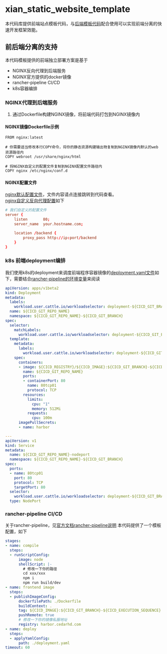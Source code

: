 # xian_static_website_template
本代码库提供前端站点模板代码，与[后端模板代码](https://github.com/happyyangyuan/xian_apiserver_allineone_template)配合使用可以实现前端分离的快速开发框架效能。

## 前后端分离的支持
本代码模板提供的前端独立部署方案是基于
- NGINX反向代理到后端服务
- NGINX官方提供的docker镜像
- rancher-pipeline CI/CD
- k8s容器编排

### NGINX代理到后端服务
1. 通过Dockerfile构建NGINX镜像，将前端代码打包到NGINX镜像内
#### NGINX镜像Dockerfile示例
```
FROM nginx:latest

# 你需要适当修改本行COPY命令，将你的静态资源构建输出物复制到NGINX镜像内默认的web资源路径内
COPY webroot /usr/share/nginx/html

# 将NGINX自定义的配置文件复制到NGINX配置文件路径内
COPY nginx /etc/nginx/conf.d
```
#### NGINX配置文件
[nginx默认配置文件](nginx/default.conf)，文件内容请点连接跳转到代码查看。  
[nginx自定义反向代理配置](nginx/custom.conf)如下
```nginx.conf
# 我们自定义的配置文件
server {
    listen       80;
    server_name  your.hostname.com;

    location /backend {
        proxy_pass http://ip:port/backend
    }
}
```

### k8s 前端deployment编排
我们使用k8s的deployment来调度前端程序容器镜像的[deployment.yaml文件](deployment.yaml)如下，需要结合[rancher-pipeline的环境变量](https://rancher.com/docs/rancher/v2.x/en/k8s-in-rancher/pipelines/#pipeline-variable-substitution-reference)来阅读
```yaml
apiVersion: apps/v1beta2
kind: Deployment
metadata:
  labels:
    workload.user.cattle.io/workloadselector: deployment-${CICD_GIT_BRANCH}-${CICD_GIT_REPO_NAME}
  name: ${CICD_GIT_REPO_NAME}
  namespace: ${CICD_GIT_REPO_NAME}-${CICD_GIT_BRANCH}
spec:
  selector:
    matchLabels:
      workload.user.cattle.io/workloadselector: deployment-${CICD_GIT_BRANCH}-${CICD_GIT_REPO_NAME}
  template:
    metadata:
      labels:
        workload.user.cattle.io/workloadselector: deployment-${CICD_GIT_BRANCH}-${CICD_GIT_REPO_NAME}
    spec:
      containers:
      - image: ${CICD_REGISTRY}/${CICD_IMAGE}:${CICD_GIT_BRANCH}-${CICD_EXECUTION_SEQUENCE}
        name: ${CICD_GIT_REPO_NAME}
        ports:
        - containerPort: 80
          name: 80tcp01
          protocol: TCP
        resources:
          limits:
            cpu: "1"
            memory: 512Mi
          requests:
            cpu: 100m
      imagePullSecrets:
      - name: harbor

---
apiVersion: v1
kind: Service
metadata:
  name: ${CICD_GIT_REPO_NAME}-nodeport
  namespace: ${CICD_GIT_REPO_NAME}-${CICD_GIT_BRANCH}
spec:
  ports:
  - name: 80tcp01
    port: 80
    protocol: TCP
    targetPort: 80
  selector:
    workload.user.cattle.io/workloadselector: deployment-${CICD_GIT_BRANCH}-${CICD_GIT_REPO_NAME}
  type: NodePort
```

### rancher-pipeline CI/CD
关于rancher-pipeline，见[官方文档rancher-pipeline说明](https://rancher.com/docs/rancher/v2.x/en/k8s-in-rancher/pipelines/)
本代码提供了一个模板配置，如下
```yaml
stages:
- name: compile
  steps:
  - runScriptConfig:
      image: node
      shellScript: |-
        # 修改一下你的路径
        cd xxx/xxx
        npm i
        npm run build/dev
- name: frontend image
  steps:
  - publishImageConfig:
      dockerfilePath: ./Dockerfile
      buildContext: .
      tag: ${CICD_IMAGE}:${CICD_GIT_BRANCH}-${CICD_EXECUTION_SEQUENCE}
      pushRemote: true
      # 修改一下你的镜像私服地址
      registry: harbor.cedarhd.com
- name: deploy
  steps:
  - applyYamlConfig:
      path: ./deployment.yaml
timeout: 60
```

